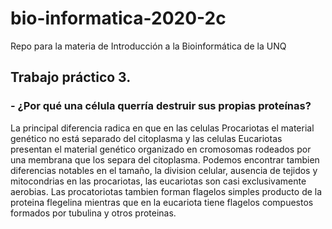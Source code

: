 # bio-informatica-2020-2c
Repo para la materia de Introducción a la Bioinformática de la UNQ

## Trabajo práctico 3. 

### - ¿Por qué una célula querría destruir sus propias proteínas?

La principal diferencia radica en que en las celulas Procariotas el material genético no está separado del citoplasma 
y  las celulas Eucariotas presentan el material genético organizado en cromosomas rodeados por una membrana que los separa del citoplasma.
Podemos encontrar tambien diferencias notables en el tamaño, la division celular, ausencia de tejidos y mitocondrias en las procariotas, las eucariotas son
casi exclusivamente aerobias.
Las procatoriotas tambien forman flagelos simples producto de la proteina flegelina mientras que en la eucariota tiene flagelos compuestos formados por
tubulina y otros proteinas.
  

